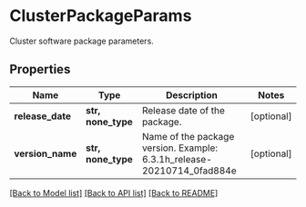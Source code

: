 # ClusterPackageParams

Cluster software package parameters.

## Properties
Name | Type | Description | Notes
------------ | ------------- | ------------- | -------------
**release_date** | **str, none_type** | Release date of the package. | [optional] 
**version_name** | **str, none_type** | Name of the package version. Example: 6.3.1h_release-20210714_0fad884e | [optional] 

[[Back to Model list]](../README.md#documentation-for-models) [[Back to API list]](../README.md#documentation-for-api-endpoints) [[Back to README]](../README.md)


